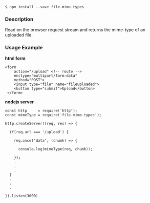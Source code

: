  `$ npm install --save file-mime-types`

### Description

Read on the browser request stream and returns the mime-type of an uploaded file.

### Usage Example

**html form**
```
<form 
    action="/upload" <!-- route -->
    enctype="multipart/form-data"
    method="POST">
    <input type="file" name="fileUploaded">
    <button type="submit">Upload</button>
 </form>
```

**nodejs server**
```
const http     = require('http');
const mimeType = require('file-mime-types');

http.createServer((req, res) => {

  if(req.url === '/upload') {

    req.once('data', (chunk) => {

      console.log(mimeType(req, chunk));

    });
    .
    .
    .
  }
  .
  .
  .

}).listen(3000)
```